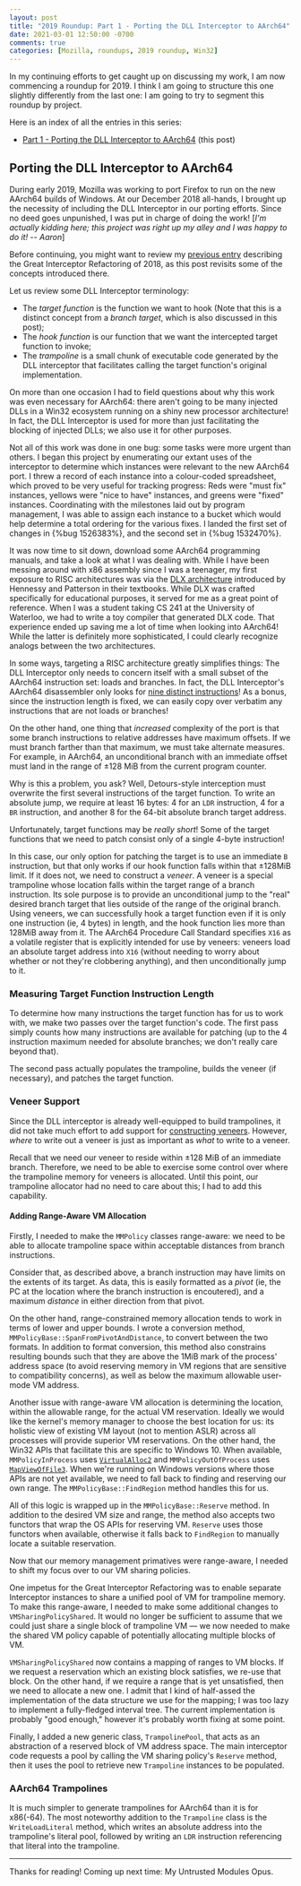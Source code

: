 ```yaml
---
layout: post
title: "2019 Roundup: Part 1 - Porting the DLL Interceptor to AArch64"
date: 2021-03-01 12:50:00 -0700
comments: true
categories: [Mozilla, roundups, 2019 roundup, Win32]
---
```

In my continuing efforts to get caught up on discussing my work, I am now 
commencing a roundup for 2019. I think I am going to structure this one 
slightly differently from the last one: I am going to try to segment this 
roundup by project.

Here is an index of all the entries in this series:

* [Part 1 - Porting the DLL Interceptor to AArch64](https://dblohm7.ca/blog/2021/03/01/2019-roundup-part-1/) (this post)

Porting the DLL Interceptor to AArch64
--------------------------------------

During early 2019, Mozilla was working to port Firefox to run on the new 
AArch64 builds of Windows. At our December 2018 all-hands, I brought up the 
necessity of including the DLL Interceptor in our porting efforts. Since no deed 
goes unpunished, I was put in charge of doing the work! [*I'm actually kidding 
here; this project was right up my alley and I was happy to do it! -- Aaron*]

Before continuing, you might want to review my [previous entry](https://dblohm7.ca/blog/2019/01/23/2018-roundup-q2-part1/) 
describing the Great Interceptor Refactoring of 2018, as this post revisits some 
of the concepts introduced there.

Let us review some DLL Interceptor terminology:

* The *target function* is the function we want to hook (Note that this is a 
  distinct concept from a *branch target*, which is also discussed in this post);
* The *hook function* is our function that we want the intercepted target function 
  to invoke;
* The *trampoline* is a small chunk of executable code generated by the DLL 
  interceptor that facilitates calling the target function's original implementation.

On more than one occasion I had to field questions about why this work was 
even necessary for AArch64: there aren't going to be many injected DLLs in a 
Win32 ecosystem running on a shiny new processor architecture! In fact, the DLL 
Interceptor is used for more than just facilitating the blocking of injected 
DLLs; we also use it for other purposes.

Not all of this work was done in one bug: some tasks were more urgent than 
others. I began this project by enumerating our extant uses of the interceptor to 
determine which instances were relevant to the new AArch64 port. I threw a record 
of each instance into a colour-coded spreadsheet, which proved to be very useful 
for tracking progress: Reds were "must fix" instances, yellows were "nice to have" 
instances, and greens were "fixed" instances. Coordinating with the milestones 
laid out by program management, I was able to assign each instance to a bucket 
which would help determine a total ordering for the various fixes. I landed the 
first set of changes in {%bug 1526383%}, and the second set in {%bug 1532470%}.

It was now time to sit down, download some AArch64 programming manuals, and 
take a look at what I was dealing with. While I have been messing around with 
x86 assembly since I was a teenager, my first exposure to RISC architectures was 
via the [DLX architecture](https://en.wikipedia.org/wiki/DLX) introduced by 
Hennessy and Patterson in their textbooks. While DLX was crafted specifically 
for educational purposes, it served for me as a great point of reference. When 
I was a student taking CS 241 at the University of Waterloo, we had to write a 
toy compiler that generated DLX code. That experience ended up saving me a lot 
of time when looking into AArch64! While the latter is definitely more 
sophisticated, I could clearly recognize analogs between the two architectures.

In some ways, targeting a RISC architecture greatly simplifies things: The 
DLL Interceptor only needs to concern itself with a small subset of the AArch64 
instruction set: loads and branches. In fact, the DLL Interceptor's AArch64 
disassembler only looks for [nine distinct instructions](https://searchfox.org/mozilla-central/rev/362676fcadac37f9f585141a244a9a640948794a/mozglue/misc/interceptor/Arm64.cpp#53)! 
As a bonus, since the instruction length is fixed, we can easily copy over 
verbatim any instructions that are not loads or branches!

On the other hand, one thing that *increased* complexity of the port is that 
some branch instructions to relative addresses have maximum offsets. If we must 
branch farther than that maximum, we must take alternate measures. For example, 
in AArch64, an unconditional branch with an immediate offset must land in the 
range of &plusmn;128 MiB from the current program counter.

Why is this a problem, you ask? Well, Detours-style interception must overwrite
the first several instructions of the target function. To write an absolute jump, 
we require at least 16 bytes: 4 for an `LDR` instruction, 4 for a `BR` 
instruction, and another 8 for the 64-bit absolute branch target address.

Unfortunately, target functions may be *really short*! Some of the target 
functions that we need to patch consist only of a single 4-byte instruction!

In this case, our only option for patching the target is to use an immediate `B` 
instruction, but that only works if our hook function falls within that &plusmn;128MiB 
limit. If it does not, we need to construct a *veneer*. A veneer is a special 
trampoline whose location falls within the target range of a branch instruction. 
Its sole purpose is to provide an unconditional jump to the "real" desired 
branch target that lies outside of the range of the original branch. Using 
veneers, we can successfully hook a target function even if it is only one 
instruction (ie, 4 bytes) in length, and the hook function lies more than 128MiB 
away from it. The AArch64 Procedure Call Standard specifies `X16` as a volatile 
register that is explicitly intended for use by veneers: veneers load an 
absolute target address into `X16` (without needing to worry about whether or 
not they're clobbering anything), and then unconditionally jump to it.

### Measuring Target Function Instruction Length

To determine how many instructions the target function has for us to work with,
we make two passes over the target function's code. The first pass simply counts 
how many instructions are available for patching (up to the 4 instruction 
maximum needed for absolute branches; we don't really care beyond that).

The second pass actually populates the trampoline, builds the veneer (if
necessary), and patches the target function.

### Veneer Support

Since the DLL interceptor is already well-equipped to build trampolines, it did 
not take much effort to add support for [constructing veneers](https://searchfox.org/mozilla-central/rev/362676fcadac37f9f585141a244a9a640948794a/mozglue/misc/interceptor/Arm64.h#193). 
However, *where* to write out a veneer is just as important as *what* to write 
to a veneer.

Recall that we need our veneer to reside within &plusmn;128 MiB of an immediate 
branch. Therefore, we need to be able to exercise some control over where 
the trampoline memory for veneers is allocated. Until this point, our trampoline 
allocator had no need to care about this; I had to add this capability.

#### Adding Range-Aware VM Allocation

Firstly, I needed to make the `MMPolicy` classes range-aware: we need to be able 
to allocate trampoline space within acceptable distances from branch instructions. 

Consider that, as described above, a branch instruction may have limits on the 
extents of its target. As data, this is easily formatted as a *pivot* (ie, the 
PC at the location where the branch instruction is encoutered), and a maximum 
*distance* in either direction from that pivot.

On the other hand, range-constrained memory allocation tends to work in terms 
of lower and upper bounds. I wrote a conversion method, `MMPolicyBase::SpanFromPivotAndDistance`, 
to convert between the two formats. In addition to format conversion, this method 
also constrains resulting bounds such that they are above the 1MiB mark of the 
process' address space (to avoid reserving memory in VM regions that are 
sensitive to compatibility concerns), as well as below the maximum allowable 
user-mode VM address.

Another issue with range-aware VM allocation is determining the location, within 
the allowable range, for the actual VM reservation. Ideally we would like the 
kernel's memory manager to choose the best location for us: its holistic view of 
existing VM layout (not to mention ASLR) across all processes will provide 
superior VM reservations. On the other hand, the Win32 APIs that facilitate this 
are specific to Windows 10. When available, `MMPolicyInProcess` uses [`VirtualAlloc2`](https://docs.microsoft.com/en-us/windows/win32/api/memoryapi/nf-memoryapi-virtualalloc2) 
and `MMPolicyOutOfProcess` uses [`MapViewOfFile3`](https://docs.microsoft.com/en-us/windows/win32/api/memoryapi/nf-memoryapi-mapviewoffile3). 
When we're running on Windows versions where those APIs are not yet available, 
we need to fall back to finding and reserving our own range. The 
`MMPolicyBase::FindRegion` method handles this for us.

All of this logic is wrapped up in the `MMPolicyBase::Reserve` method. In 
addition to the desired VM size and range, the method also accepts two functors 
that wrap the OS APIs for reserving VM. `Reserve` uses those functors when 
available, otherwise it falls back to `FindRegion` to manually locate a suitable 
reservation.

Now that our memory management primatives were range-aware, I needed to shift my 
focus over to our VM sharing policies.

One impetus for the Great Interceptor Refactoring was to enable separate 
Interceptor instances to share a unified pool of VM for trampoline memory. 
To make this range-aware, I needed to make some additional changes to 
`VMSharingPolicyShared`. It would no longer be sufficient to assume that we 
could just share a single block of trampoline VM &mdash; we now needed to make the 
shared VM policy capable of potentially allocating multiple blocks of VM.

`VMSharingPolicyShared` now contains a mapping of ranges to VM blocks. If we 
request a reservation which an existing block satisfies, we re-use that block. 
On the other hand, if we require a range that is yet unsatisfied, then we need to 
allocate a new one. I admit that I kind of half-assed the implementation of the 
data structure we use for the mapping; I was too lazy to implement a fully-fledged 
interval tree. The current implementation is probably "good enough," however 
it's probably worth fixing at some point.

Finally, I added a new generic class, `TrampolinePool`, that acts as an 
abstraction of a reserved block of VM address space. The main interceptor code 
requests a pool by calling the VM sharing policy's `Reserve` method, then it 
uses the pool to retrieve new `Trampoline` instances to be populated.

### AArch64 Trampolines

It is much simpler to generate trampolines for AArch64 than it is for x86(-64).
The most noteworthy addition to the `Trampoline` class is the `WriteLoadLiteral` 
method, which writes an absolute address into the trampoline's literal pool, 
followed by writing an `LDR` instruction referencing that literal into the 
trampoline.

----

Thanks for reading! Coming up next time: My Untrusted Modules Opus.
